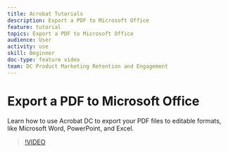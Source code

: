 ```yaml
---
title: Acrobat Tutorials
description: Export a PDF to Microsoft Office
feature: tutorial
topics: Export a PDF to Microsoft Office
audience: User
activity: use
skill: Beginner
doc-type: feature video
team: DC Product Marketing Retention and Engagement
---
```


# Export a PDF to Microsoft Office

Learn how to use Acrobat DC to export your PDF files to editable formats, like Microsoft Word, PowerPoint, and Excel.

>[!VIDEO](https://video.tv.adobe.com/v/35494?hidetitle=true)